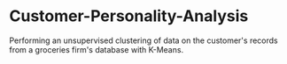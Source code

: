 # Customer-Personality-Analysis
Performing an unsupervised clustering of data on the customer's records from a groceries firm's database with K-Means.

